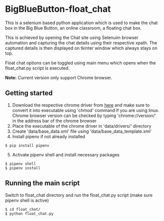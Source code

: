 # BigBlueButton-float_chat
This is a selenium based python application which is used to make the chat box in the Big Blue Button, an online classroom, a floating chat box.

This is achieved by opening the Chat site using Selenuim browser automation and capturing the chat details using their respective xpath. The captured details is then displayed on tkinter window which always stays on top.

Float chat options can be toggled using main menu which opens when the float_chat.py script is executed.

<b>Note:</b> Current version only support Chrome browser.

## Getting started
1) Download the respective chrome driver from [here](https://chromedriver.chromium.org/downloads) and make sure to convert it into executable using 'chmod' command if you are using linux. Chrome browser version can be checked by typing 'chrome://version/' in the address bar of the chrome browser
2) Place the executable of the chrome driver in 'data/drivers/' directory
3) Create 'data/base_data.xml' file using 'data/base_data_template.xml'
4) Install pipenv if not already installed
```commandline
$ pip install pipenv
```
5) Activate pipenv shell and install necessary packages
```commandline
$ pipenv shell
$ pipenv install
```

## Running the main script
Switch to float_chat directory and run the float_chat.py script (make sure pipenv shell is active)
```commandline
$ cd float_chat/
$ python float_chat.py
```